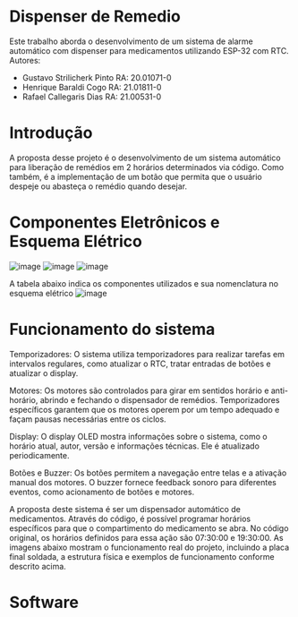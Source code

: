 # Dispenser de Remedio
Este trabalho aborda o desenvolvimento de um sistema de alarme automático com dispenser para medicamentos utilizando ESP-32 com RTC.
Autores: 
- Gustavo Strilicherk Pinto RA: 20.01071-0
- Henrique Baraldi Cogo RA: 21.01811-0
- Rafael Callegaris Dias RA: 21.00531-0

# Introdução
A proposta desse projeto é o desenvolvimento de um sistema automático para liberação de remédios em 2 horários determinados via código. Como também, é a implementação de um botão que permita que o usuário despeje ou abasteça o remédio quando desejar.

# Componentes Eletrônicos e Esquema Elétrico
![image](https://github.com/strili/Dispenser_Remedio/assets/171040960/66ea5dd2-d454-44e4-ae4a-57c838ab3b15) 
![image](https://github.com/strili/Dispenser_Remedio/assets/171040960/ee55de0c-f258-4c3d-bf42-9e0afa57a8ce)
![image](https://github.com/strili/Dispenser_Remedio/assets/171040960/c8a301d7-c218-4a41-896c-6ea25b6d8800)

A tabela abaixo indica os componentes utilizados e sua nomenclatura no esquema elétrico
![image](https://github.com/strili/Dispenser_Remedio/assets/171040960/bf9f3c3d-9d10-4d52-8cf5-ddfc7da97327)

# Funcionamento do sistema
Temporizadores: O sistema utiliza temporizadores para realizar tarefas em intervalos regulares, como atualizar o RTC, tratar entradas de botões e atualizar o display.

Motores: Os motores são controlados para girar em sentidos horário e anti-horário, abrindo e fechando o dispensador de remédios. Temporizadores específicos garantem que os motores operem por um tempo adequado e façam pausas necessárias entre os ciclos.

Display: O display OLED mostra informações sobre o sistema, como o horário atual, autor, versão e informações técnicas. Ele é atualizado periodicamente.

Botões e Buzzer: Os botões permitem a navegação entre telas e a ativação manual dos motores. O buzzer fornece feedback sonoro para diferentes eventos, como acionamento de botões e motores.

A proposta deste sistema é ser um dispensador automático de medicamentos. Através do código, é possível programar horários específicos para que o compartimento do medicamento se abra. No código original, os horários definidos para essa ação são 07:30:00 e 19:30:00. As imagens abaixo mostram o funcionamento real do projeto, incluindo a placa final soldada, a estrutura física e exemplos de funcionamento conforme descrito acima.

# Software

